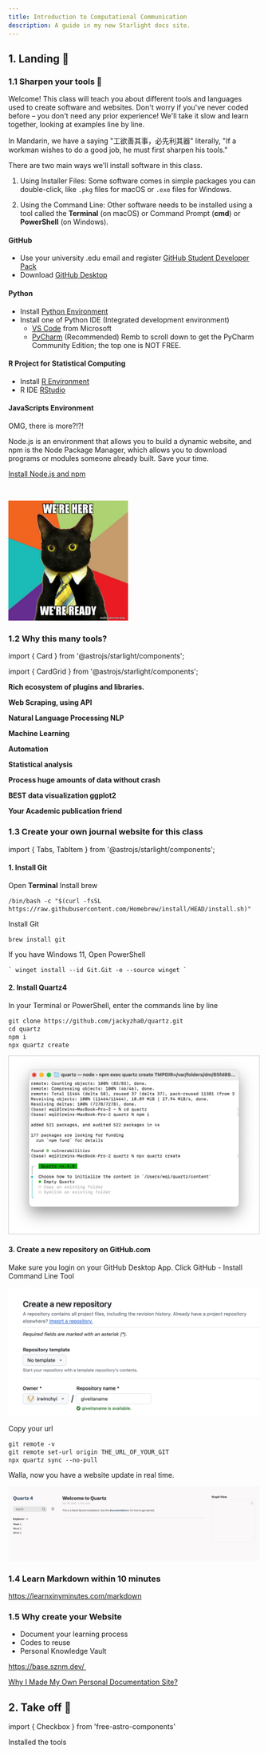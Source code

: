 ```yaml
---
title: Introduction to Computational Communication
description: A guide in my new Starlight docs site.
---
```


## 1. Landing 🛬

### 1.1 Sharpen your tools 🧰

Welcome! This class will teach you about different tools and languages used to create software and websites. Don't worry if you've never coded before – you don't need any prior experience! We'll take it slow and learn together, looking at examples line by line.

In Mandarin, we have a saying "工欲善其事，必先利其器" literally, "If a workman wishes to do a good job, he must first sharpen his tools."

There are two main ways we'll install software in this class.

1. Using Installer Files: Some software comes in simple packages you can double-click, like `.pkg` files for macOS or `.exe` files for Windows.

2. Using the Command Line: Other software needs to be installed using a tool called the **Terminal** (on macOS) or Command Prompt (**cmd**) or **PowerShell** (on Windows).

#### GitHub

- Use your university .edu email and register <a href="https://education.github.com/pack" target="_blank">GitHub Student Developer Pack</a>
- Download <a href="https://github.com/apps/desktop" target="_blank">GitHub Desktop</a> 

#### Python

- Install <a href="https://www.python.org/downloads/" target="_blank">Python Environment</a>
- Install one of Python IDE (Integrated development environment)
  - <a href="https://code.visualstudio.com/" target="_blank">VS Code</a> from Microsoft
  - <a href="https://www.jetbrains.com/pycharm/download" target="_blank">PyCharm</a> (Recommended) Remb to scroll down to get the PyCharm Community Edition; the top one is NOT FREE. 

#### R Project for Statistical Computing

- Install <a href="https://cran.wustl.edu/" target="_blank">R Environment</a>
- R IDE <a href="https://posit.co/download/rstudio-desktop/" target="_blank">RStudio</a>

#### JavaScripts Environment

OMG, there is more?!?!

Node.js is an environment that allows you to build a dynamic website, and npm is the Node Package Manager, which allows you to download programs or modules someone already built. Save your time. 

<a href="https://nodejs.org/en/download/" target="_blank">Install Node.js and npm</a>  

&nbsp;

<img src="https://raw.githubusercontent.com/irwinchyi/imgbed/master/img202504081656477.png" style="zoom:40%;" />

### 1.2 Why this many tools?

import { Card } from '@astrojs/starlight/components';

import { CardGrid } from '@astrojs/starlight/components';

<CardGrid>
  <Card title="Python is better">

**Rich ecosystem of plugins and libraries.**  

**Web Scraping, using API**

**Natural Language Processing NLP**

**Machine Learning**

**Automation**

</Card>
  <Card title="R is better">

**Statistical analysis**

**Process huge amounts of data without crash**

**BEST data visualization ggplot2**

**Your Academic publication friend**

  </Card>
</CardGrid>

### 1.3 Create your own journal website for this class

import { Tabs, TabItem } from '@astrojs/starlight/components';

#### 1. Install Git

<Tabs>
  <TabItem label="macOS">

Open **Terminal** Install brew

```
/bin/bash -c "$(curl -fsSL https://raw.githubusercontent.com/Homebrew/install/HEAD/install.sh)"
```

Install Git

```
brew install git
```

</TabItem>
  <TabItem label="Windows">

If you have Windows 11, Open PowerShell

```
` winget install --id Git.Git -e --source winget `
```

</TabItem>
</Tabs>

#### 2. Install Quartz4

In your Terminal or PowerShell, enter the commands line by line

```
git clone https://github.com/jackyzha0/quartz.git
cd quartz
npm i
npx quartz create
```

![](https://raw.githubusercontent.com/irwinchyi/imgbed/master/imgCleanShot%202025-04-08%20at%2017.23.04%402x.jpg)

#### 3. Create a new repository on GitHub.com

Make sure you login on your GitHub Desktop App. Click GitHub - Install Command Line Tool

![](https://raw.githubusercontent.com/irwinchyi/imgbed/master/img202504081725856.png)

Copy your url

```
git remote -v
git remote set-url origin THE_URL_OF_YOUR_GIT
npx quartz sync --no-pull
```

Walla, now you have a website update in real time. 

![](https://raw.githubusercontent.com/irwinchyi/imgbed/master/img202504081925323.png)

### 1.4 Learn Markdown within 10 minutes

<a href="https://learnxinyminutes.com/markdown/" target="_blank">https://learnxinyminutes.com/markdown</a>

### 1.5 Why create your Website

- Document your learning process
- Codes to reuse
- Personal Knowledge Vault

<a href="https://base.sznm.dev/" target="_blank">https://base.sznm.dev/ </a> &nbsp;

<a href="https://dev.to/yehezkielgunawan/why-i-made-my-own-personal-documentation-site-2gmb" target="_blank">Why I Made My Own Personal Documentation Site?</a>

## 2. Take off 🛫 

import { Checkbox } from 'free-astro-components'

Installed the tools

<Checkbox label='Python Envir' />&nbsp;

<Checkbox label='Python IDE' />&nbsp;

<Checkbox label='R Envir' />&nbsp;

<Checkbox label='RStudio' />&nbsp;

<Checkbox label='Create GitHub Account' />&nbsp;

<Checkbox label='GitHub Desktop' />&nbsp;

<Checkbox label='Node.js and npm' />&nbsp;

<Checkbox label='Create my own Quartz 4 Website' />&nbsp;

<Checkbox label='Share your link with classmate' />